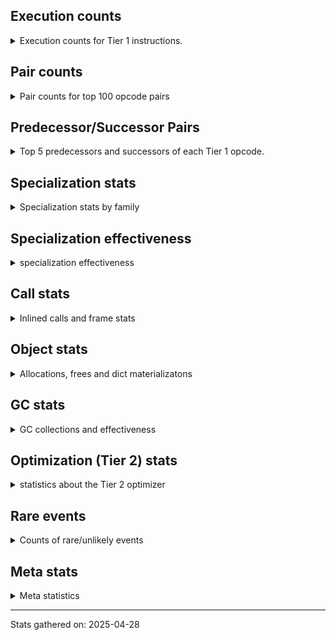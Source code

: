 ## Execution counts

<details>
<summary> Execution counts for Tier 1 instructions. </summary>


The "miss ratio" column shows the percentage of times the instruction
executed that it deoptimized. When this happens, the base unspecialized
instruction is not counted.

<table>
<thead>
<tr>
<th align="left">Name</th>
<th align="right">Base Count</th>
<th align="right">Head Count</th>
<th align="right">Change</th>
</tr>
</thead>
<tbody>
<tr>
<td align="left">JUMP_BACKWARD_NO_JIT</td>
<td align="right">9,440,940</td>
<td align="right">120</td>
<td align="right">-100.0%</td>
</tr>
<tr>
<td align="left">FOR_ITER</td>
<td align="right">1,748,160</td>
<td align="right">791,760</td>
<td align="right">-54.7%</td>
</tr>
<tr>
<td align="left">COMPARE_OP</td>
<td align="right">2,277,540</td>
<td align="right">1,526,880</td>
<td align="right">-33.0%</td>
</tr>
<tr>
<td align="left">TO_BOOL_BOOL</td>
<td align="right">13,075,380</td>
<td align="right">10,835,080</td>
<td align="right">-17.1%</td>
</tr>
<tr>
<td align="left">POP_JUMP_IF_TRUE</td>
<td align="right">15,785,460</td>
<td align="right">13,260,900</td>
<td align="right">-16.0%</td>
</tr>
<tr>
<td align="left">TO_BOOL</td>
<td align="right">7,134,100</td>
<td align="right">6,096,340</td>
<td align="right">-14.5%</td>
</tr>
<tr>
<td align="left">CONTAINS_OP_SET</td>
<td align="right">5,709,960</td>
<td align="right">4,973,400</td>
<td align="right">-12.9%</td>
</tr>
<tr>
<td align="left">BINARY_OP</td>
<td align="right">5,872,680</td>
<td align="right">5,135,940</td>
<td align="right">-12.5%</td>
</tr>
<tr>
<td align="left">FOR_ITER_LIST</td>
<td align="right">1,100,880</td>
<td align="right">1,013,820</td>
<td align="right">-7.9%</td>
</tr>
<tr>
<td align="left">LOAD_FAST_BORROW_LOAD_FAST_BORROW</td>
<td align="right">10,862,280</td>
<td align="right">10,122,940</td>
<td align="right">-6.8%</td>
</tr>
<tr>
<td align="left">POP_JUMP_IF_FALSE</td>
<td align="right">48,978,960</td>
<td align="right">47,475,220</td>
<td align="right">-3.1%</td>
</tr>
<tr>
<td align="left">LOAD_ATTR_INSTANCE_VALUE</td>
<td align="right">82,923,600</td>
<td align="right">80,399,040</td>
<td align="right">-3.0%</td>
</tr>
<tr>
<td align="left">LOAD_FAST_BORROW</td>
<td align="right">159,580,140</td>
<td align="right">154,798,580</td>
<td align="right">-3.0%</td>
</tr>
<tr>
<td align="left">STORE_FAST</td>
<td align="right">41,596,920</td>
<td align="right">40,843,660</td>
<td align="right">-1.8%</td>
</tr>
<tr>
<td align="left">UNPACK_SEQUENCE_TWO_TUPLE</td>
<td align="right">699,780</td>
<td align="right">697,000</td>
<td align="right">-0.4%</td>
</tr>
<tr>
<td align="left">STORE_FAST_STORE_FAST</td>
<td align="right">701,940</td>
<td align="right">699,160</td>
<td align="right">-0.4%</td>
</tr>
<tr>
<td align="left">CALL_ISINSTANCE</td>
<td align="right">1,488,960</td>
<td align="right">1,486,180</td>
<td align="right">-0.2%</td>
</tr>
<tr>
<td align="left">STORE_SUBSCR_DICT</td>
<td align="right">2,151,600</td>
<td align="right">2,148,820</td>
<td align="right">-0.1%</td>
</tr>
<tr>
<td align="left">LOAD_GLOBAL_BUILTIN</td>
<td align="right">6,337,980</td>
<td align="right">6,332,420</td>
<td align="right">-0.1%</td>
</tr>
<tr>
<td align="left">LOAD_FAST</td>
<td align="right">11,292,240</td>
<td align="right">11,289,460</td>
<td align="right">-0.0%</td>
</tr>
<tr>
<td align="left">LOAD_CONST_IMMORTAL</td>
<td align="right">51,710,880</td>
<td align="right">51,710,880</td>
<td align="right">0.0%</td>
</tr>
<tr>
<td align="left">RESUME_CHECK</td>
<td align="right">22,552,440</td>
<td align="right">22,552,440</td>
<td align="right">0.0%</td>
</tr>
<tr>
<td align="left">RETURN_VALUE</td>
<td align="right">21,850,720</td>
<td align="right">21,850,720</td>
<td align="right">0.0%</td>
</tr>
<tr>
<td align="left">BINARY_OP_SUBSCR_DICT</td>
<td align="right">15,022,440</td>
<td align="right">15,022,440</td>
<td align="right">0.0%</td>
</tr>
<tr>
<td align="left">COMPARE_OP_INT</td>
<td align="right">13,993,980</td>
<td align="right">13,993,980</td>
<td align="right">0.0%</td>
</tr>
<tr>
<td align="left">LOAD_GLOBAL_MODULE</td>
<td align="right">13,425,840</td>
<td align="right">13,425,840</td>
<td align="right">0.0%</td>
</tr>
<tr>
<td align="left">STORE_ATTR_INSTANCE_VALUE</td>
<td align="right">12,820,920</td>
<td align="right">12,820,920</td>
<td align="right">0.0%</td>
</tr>
<tr>
<td align="left">CALL_PY_EXACT_ARGS</td>
<td align="right">11,583,100</td>
<td align="right">11,583,100</td>
<td align="right">0.0%</td>
</tr>
<tr>
<td align="left">COMPARE_OP_STR</td>
<td align="right">10,870,440</td>
<td align="right">10,870,440</td>
<td align="right">0.0%</td>
</tr>
<tr>
<td align="left">LOAD_ATTR_METHOD_WITH_VALUES</td>
<td align="right">9,893,400</td>
<td align="right">9,893,400</td>
<td align="right">0.0%</td>
</tr>
<tr>
<td align="left">LOAD_ATTR_METHOD_NO_DICT</td>
<td align="right">9,888,560</td>
<td align="right">9,888,560</td>
<td align="right">0.0%</td>
</tr>
<tr>
<td align="left">LOAD_SMALL_INT</td>
<td align="right">8,334,720</td>
<td align="right">8,334,720</td>
<td align="right">0.0%</td>
</tr>
<tr>
<td align="left">POP_TOP</td>
<td align="right">6,969,300</td>
<td align="right">6,969,300</td>
<td align="right">0.0%</td>
</tr>
<tr>
<td align="left">EXTENDED_ARG</td>
<td align="right">6,511,320</td>
<td align="right">6,511,320</td>
<td align="right">0.0%</td>
</tr>
<tr>
<td align="left">TO_BOOL_LIST</td>
<td align="right">6,507,720</td>
<td align="right">6,507,720</td>
<td align="right">0.0%</td>
</tr>
<tr>
<td align="left">JUMP_FORWARD</td>
<td align="right">6,263,700</td>
<td align="right">6,263,700</td>
<td align="right">0.0%</td>
</tr>
<tr>
<td align="left">LOAD_ATTR_SLOT</td>
<td align="right">5,847,040</td>
<td align="right">5,847,040</td>
<td align="right">0.0%</td>
</tr>
<tr>
<td align="left">BINARY_OP_ADD_INT</td>
<td align="right">5,305,800</td>
<td align="right">5,305,800</td>
<td align="right">0.0%</td>
</tr>
<tr>
<td align="left">BINARY_OP_SUBSCR_STR_INT</td>
<td align="right">5,166,720</td>
<td align="right">5,166,720</td>
<td align="right">0.0%</td>
</tr>
<tr>
<td align="left">LOAD_ATTR</td>
<td align="right">4,846,640</td>
<td align="right">4,846,640</td>
<td align="right">0.0%</td>
</tr>
<tr>
<td align="left">CALL_BOUND_METHOD_EXACT_ARGS</td>
<td align="right">3,717,640</td>
<td align="right">3,717,640</td>
<td align="right">0.0%</td>
</tr>
<tr>
<td align="left">LOAD_ATTR_PROPERTY</td>
<td align="right">3,683,400</td>
<td align="right">3,683,400</td>
<td align="right">0.0%</td>
</tr>
<tr>
<td align="left">SWAP</td>
<td align="right">3,316,920</td>
<td align="right">3,316,920</td>
<td align="right">0.0%</td>
</tr>
<tr>
<td align="left">COPY</td>
<td align="right">3,232,320</td>
<td align="right">3,232,320</td>
<td align="right">0.0%</td>
</tr>
<tr>
<td align="left">CALL_METHOD_DESCRIPTOR_O</td>
<td align="right">3,010,460</td>
<td align="right">3,010,460</td>
<td align="right">0.0%</td>
</tr>
<tr>
<td align="left">BUILD_LIST</td>
<td align="right">2,786,640</td>
<td align="right">2,786,640</td>
<td align="right">0.0%</td>
</tr>
<tr>
<td align="left">CALL_LEN</td>
<td align="right">2,780,880</td>
<td align="right">2,780,880</td>
<td align="right">0.0%</td>
</tr>
<tr>
<td align="left">BINARY_OP_ADD_UNICODE</td>
<td align="right">2,611,320</td>
<td align="right">2,611,320</td>
<td align="right">0.0%</td>
</tr>
<tr>
<td align="left">POP_JUMP_IF_NOT_NONE</td>
<td align="right">2,259,180</td>
<td align="right">2,259,180</td>
<td align="right">0.0%</td>
</tr>
<tr>
<td align="left">TO_BOOL_ALWAYS_TRUE</td>
<td align="right">2,202,480</td>
<td align="right">2,202,480</td>
<td align="right">0.0%</td>
</tr>
<tr>
<td align="left">POP_JUMP_IF_NONE</td>
<td align="right">2,084,040</td>
<td align="right">2,084,040</td>
<td align="right">0.0%</td>
</tr>
<tr>
<td align="left">GET_ITER</td>
<td align="right">1,695,420</td>
<td align="right">1,695,420</td>
<td align="right">0.0%</td>
</tr>
<tr>
<td align="left">CALL_LIST_APPEND</td>
<td align="right">1,695,120</td>
<td align="right">1,695,120</td>
<td align="right">0.0%</td>
</tr>
<tr>
<td align="left">NOP</td>
<td align="right">1,664,580</td>
<td align="right">1,664,580</td>
<td align="right">0.0%</td>
</tr>
<tr>
<td align="left">BUILD_TUPLE</td>
<td align="right">1,635,480</td>
<td align="right">1,635,480</td>
<td align="right">0.0%</td>
</tr>
<tr>
<td align="left">CALL_METHOD_DESCRIPTOR_FAST</td>
<td align="right">1,623,980</td>
<td align="right">1,623,980</td>
<td align="right">0.0%</td>
</tr>
<tr>
<td align="left">IS_OP</td>
<td align="right">1,594,020</td>
<td align="right">1,594,020</td>
<td align="right">0.0%</td>
</tr>
<tr>
<td align="left">CALL_METHOD_DESCRIPTOR_NOARGS</td>
<td align="right">1,593,780</td>
<td align="right">1,593,780</td>
<td align="right">0.0%</td>
</tr>
<tr>
<td align="left">LOAD_FAST_LOAD_FAST</td>
<td align="right">1,590,060</td>
<td align="right">1,590,060</td>
<td align="right">0.0%</td>
</tr>
<tr>
<td align="left">CALL_PY_GENERAL</td>
<td align="right">1,529,580</td>
<td align="right">1,529,580</td>
<td align="right">0.0%</td>
</tr>
<tr>
<td align="left">CALL_NON_PY_GENERAL</td>
<td align="right">1,514,460</td>
<td align="right">1,514,460</td>
<td align="right">0.0%</td>
</tr>
<tr>
<td align="left">LOAD_CONST_MORTAL</td>
<td align="right">1,179,360</td>
<td align="right">1,179,360</td>
<td align="right">0.0%</td>
</tr>
<tr>
<td align="left">BINARY_SLICE</td>
<td align="right">1,155,000</td>
<td align="right">1,155,000</td>
<td align="right">0.0%</td>
</tr>
<tr>
<td align="left">BUILD_MAP</td>
<td align="right">1,141,440</td>
<td align="right">1,141,440</td>
<td align="right">0.0%</td>
</tr>
<tr>
<td align="left">CALL_BUILTIN_CLASS</td>
<td align="right">1,107,780</td>
<td align="right">1,107,780</td>
<td align="right">0.0%</td>
</tr>
<tr>
<td align="left">STORE_ATTR</td>
<td align="right">1,079,440</td>
<td align="right">1,079,440</td>
<td align="right">0.0%</td>
</tr>
<tr>
<td align="left">LOAD_FAST_CHECK</td>
<td align="right">1,040,640</td>
<td align="right">1,040,640</td>
<td align="right">0.0%</td>
</tr>
<tr>
<td align="left">FOR_ITER_GEN</td>
<td align="right">1,037,640</td>
<td align="right">1,037,640</td>
<td align="right">0.0%</td>
</tr>
<tr>
<td align="left">YIELD_VALUE</td>
<td align="right">1,037,520</td>
<td align="right">1,037,520</td>
<td align="right">0.0%</td>
</tr>
<tr>
<td align="left">POP_ITER</td>
<td align="right">909,600</td>
<td align="right">909,600</td>
<td align="right">0.0%</td>
</tr>
<tr>
<td align="left">CONTAINS_OP</td>
<td align="right">859,660</td>
<td align="right">859,660</td>
<td align="right">0.0%</td>
</tr>
<tr>
<td align="left">BINARY_OP_SUBSCR_LIST_INT</td>
<td align="right">694,440</td>
<td align="right">694,440</td>
<td align="right">0.0%</td>
</tr>
<tr>
<td align="left">STORE_SUBSCR_LIST_INT</td>
<td align="right">672,240</td>
<td align="right">672,240</td>
<td align="right">0.0%</td>
</tr>
<tr>
<td align="left">CONTAINS_OP_DICT</td>
<td align="right">671,280</td>
<td align="right">671,280</td>
<td align="right">0.0%</td>
</tr>
<tr>
<td align="left">FORMAT_SIMPLE</td>
<td align="right">668,640</td>
<td align="right">668,640</td>
<td align="right">0.0%</td>
</tr>
<tr>
<td align="left">CONVERT_VALUE</td>
<td align="right">668,640</td>
<td align="right">668,640</td>
<td align="right">0.0%</td>
</tr>
<tr>
<td align="left">PUSH_NULL</td>
<td align="right">659,460</td>
<td align="right">659,460</td>
<td align="right">0.0%</td>
</tr>
<tr>
<td align="left">BUILD_SLICE</td>
<td align="right">570,840</td>
<td align="right">570,840</td>
<td align="right">0.0%</td>
</tr>
<tr>
<td align="left">CALL_BUILTIN_FAST</td>
<td align="right">476,280</td>
<td align="right">476,280</td>
<td align="right">0.0%</td>
</tr>
<tr>
<td align="left">BINARY_OP_SUBTRACT_INT</td>
<td align="right">395,040</td>
<td align="right">395,040</td>
<td align="right">0.0%</td>
</tr>
<tr>
<td align="left">TO_BOOL_INT</td>
<td align="right">383,280</td>
<td align="right">383,280</td>
<td align="right">0.0%</td>
</tr>
<tr>
<td align="left">INTERPRETER_EXIT</td>
<td align="right">377,120</td>
<td align="right">377,120</td>
<td align="right">0.0%</td>
</tr>
<tr>
<td align="left">CALL_KW_PY</td>
<td align="right">374,520</td>
<td align="right">374,520</td>
<td align="right">0.0%</td>
</tr>
<tr>
<td align="left">TO_BOOL_NONE</td>
<td align="right">358,580</td>
<td align="right">358,580</td>
<td align="right">0.0%</td>
</tr>
<tr>
<td align="left">CALL_ALLOC_AND_ENTER_INIT</td>
<td align="right">338,460</td>
<td align="right">338,460</td>
<td align="right">0.0%</td>
</tr>
<tr>
<td align="left">LOAD_ATTR_MODULE</td>
<td align="right">337,380</td>
<td align="right">337,380</td>
<td align="right">0.0%</td>
</tr>
<tr>
<td align="left">COPY_FREE_VARS</td>
<td align="right">336,300</td>
<td align="right">336,300</td>
<td align="right">0.0%</td>
</tr>
<tr>
<td align="left">LOAD_DEREF</td>
<td align="right">336,300</td>
<td align="right">336,300</td>
<td align="right">0.0%</td>
</tr>
<tr>
<td align="left">EXIT_INIT_CHECK</td>
<td align="right">335,800</td>
<td align="right">335,800</td>
<td align="right">0.0%</td>
</tr>
<tr>
<td align="left">BUILD_STRING</td>
<td align="right">334,320</td>
<td align="right">334,320</td>
<td align="right">0.0%</td>
</tr>
<tr>
<td align="left">LOAD_ATTR_CLASS</td>
<td align="right">133,320</td>
<td align="right">133,320</td>
<td align="right">0.0%</td>
</tr>
<tr>
<td align="left">TO_BOOL_STR</td>
<td align="right">31,860</td>
<td align="right">31,860</td>
<td align="right">0.0%</td>
</tr>
<tr>
<td align="left">STORE_ATTR_SLOT</td>
<td align="right">11,640</td>
<td align="right">11,640</td>
<td align="right">0.0%</td>
</tr>
<tr>
<td align="left">BINARY_OP_SUBSCR_GETITEM</td>
<td align="right">11,520</td>
<td align="right">11,520</td>
<td align="right">0.0%</td>
</tr>
<tr>
<td align="left">STORE_FAST_LOAD_FAST</td>
<td align="right">10,320</td>
<td align="right">10,320</td>
<td align="right">0.0%</td>
</tr>
<tr>
<td align="left">LOAD_ATTR_METHOD_LAZY_DICT</td>
<td align="right">8,880</td>
<td align="right">8,880</td>
<td align="right">0.0%</td>
</tr>
<tr>
<td align="left">CALL_BUILTIN_FAST_WITH_KEYWORDS</td>
<td align="right">7,440</td>
<td align="right">7,440</td>
<td align="right">0.0%</td>
</tr>
<tr>
<td align="left">BINARY_OP_EXTEND</td>
<td align="right">6,120</td>
<td align="right">6,120</td>
<td align="right">0.0%</td>
</tr>
<tr>
<td align="left">CALL_METHOD_DESCRIPTOR_FAST_WITH_KEYWORDS</td>
<td align="right">5,880</td>
<td align="right">5,880</td>
<td align="right">0.0%</td>
</tr>
<tr>
<td align="left">FOR_ITER_TUPLE</td>
<td align="right">4,680</td>
<td align="right">4,680</td>
<td align="right">0.0%</td>
</tr>
<tr>
<td align="left">UNPACK_SEQUENCE_LIST</td>
<td align="right">3,960</td>
<td align="right">3,960</td>
<td align="right">0.0%</td>
</tr>
<tr>
<td align="left">BINARY_OP_INPLACE_ADD_UNICODE</td>
<td align="right">3,120</td>
<td align="right">3,120</td>
<td align="right">0.0%</td>
</tr>
<tr>
<td align="left">MAP_ADD</td>
<td align="right">2,760</td>
<td align="right">2,760</td>
<td align="right">0.0%</td>
</tr>
<tr>
<td align="left">FOR_ITER_RANGE</td>
<td align="right">1,860</td>
<td align="right">1,860</td>
<td align="right">0.0%</td>
</tr>
<tr>
<td align="left">LOAD_ATTR_NONDESCRIPTOR_WITH_VALUES</td>
<td align="right">1,800</td>
<td align="right">1,800</td>
<td align="right">0.0%</td>
</tr>
<tr>
<td align="left">BINARY_OP_SUBSCR_TUPLE_INT</td>
<td align="right">1,740</td>
<td align="right">1,740</td>
<td align="right">0.0%</td>
</tr>
<tr>
<td align="left">CALL_BUILTIN_O</td>
<td align="right">1,680</td>
<td align="right">1,680</td>
<td align="right">0.0%</td>
</tr>
<tr>
<td align="left">CALL_FUNCTION_EX</td>
<td align="right">1,020</td>
<td align="right">1,020</td>
<td align="right">0.0%</td>
</tr>
<tr>
<td align="left">DICT_MERGE</td>
<td align="right">960</td>
<td align="right">960</td>
<td align="right">0.0%</td>
</tr>
<tr>
<td align="left">CALL_TUPLE_1</td>
<td align="right">360</td>
<td align="right">360</td>
<td align="right">0.0%</td>
</tr>
<tr>
<td align="left">CALL</td>
<td align="right">260</td>
<td align="right">260</td>
<td align="right">0.0%</td>
</tr>
<tr>
<td align="left">LOAD_FAST_AND_CLEAR</td>
<td align="right">240</td>
<td align="right">240</td>
<td align="right">0.0%</td>
</tr>
<tr>
<td align="left">LOAD_SUPER_ATTR_ATTR</td>
<td align="right">240</td>
<td align="right">240</td>
<td align="right">0.0%</td>
</tr>
<tr>
<td align="left">END_FOR</td>
<td align="right">120</td>
<td align="right">120</td>
<td align="right">0.0%</td>
</tr>
<tr>
<td align="left">RETURN_GENERATOR</td>
<td align="right">120</td>
<td align="right">120</td>
<td align="right">0.0%</td>
</tr>
<tr>
<td align="left">CALL_INTRINSIC_1</td>
<td align="right">120</td>
<td align="right">120</td>
<td align="right">0.0%</td>
</tr>
<tr>
<td align="left">IMPORT_FROM</td>
<td align="right">120</td>
<td align="right">120</td>
<td align="right">0.0%</td>
</tr>
<tr>
<td align="left">IMPORT_NAME</td>
<td align="right">120</td>
<td align="right">120</td>
<td align="right">0.0%</td>
</tr>
<tr>
<td align="left">LIST_EXTEND</td>
<td align="right">120</td>
<td align="right">120</td>
<td align="right">0.0%</td>
</tr>
<tr>
<td align="left">CALL_KW_NON_PY</td>
<td align="right">120</td>
<td align="right">120</td>
<td align="right">0.0%</td>
</tr>
<tr>
<td align="left">CALL_TYPE_1</td>
<td align="right">120</td>
<td align="right">120</td>
<td align="right">0.0%</td>
</tr>
<tr>
<td align="left">LOAD_SUPER_ATTR_METHOD</td>
<td align="right">120</td>
<td align="right">120</td>
<td align="right">0.0%</td>
</tr>
<tr>
<td align="left">LOAD_GLOBAL</td>
<td align="right">100</td>
<td align="right">100</td>
<td align="right">0.0%</td>
</tr>
<tr>
<td align="left">MAKE_FUNCTION</td>
<td align="right">60</td>
<td align="right">60</td>
<td align="right">0.0%</td>
</tr>
<tr>
<td align="left">MAKE_CELL</td>
<td align="right">60</td>
<td align="right">60</td>
<td align="right">0.0%</td>
</tr>
<tr>
<td align="left">SET_FUNCTION_ATTRIBUTE</td>
<td align="right">60</td>
<td align="right">60</td>
<td align="right">0.0%</td>
</tr>
<tr>
<td align="left">STORE_DEREF</td>
<td align="right">60</td>
<td align="right">60</td>
<td align="right">0.0%</td>
</tr>
<tr>
<td align="left">BINARY_OP_SUBTRACT_FLOAT</td>
<td align="right">60</td>
<td align="right">60</td>
<td align="right">0.0%</td>
</tr>
<tr>
<td align="left">UNPACK_SEQUENCE</td>
<td align="right">20</td>
<td align="right">20</td>
<td align="right">0.0%</td>
</tr>
<tr>
<td align="left">JUMP_BACKWARD_JIT</td>
<td align="right"></td>
<td align="right">7,360,100</td>
<td align="right"></td>
</tr>
<tr>
<td align="left">ENTER_EXECUTOR</td>
<td align="right"></td>
<td align="right">1,456,300</td>
<td align="right"></td>
</tr>
<tr>
<td align="left">NOT_TAKEN</td>
<td align="right"></td>
<td align="right">13,920</td>
<td align="right"></td>
</tr>
</tbody>
</table>


</details>

## Pair counts

<details>
<summary> Pair counts for top 100 opcode pairs </summary>


Pairs of specialized operations that deoptimize and are then followed by
the corresponding unspecialized instruction are not counted as pairs.

Not included in comparative output.


</details>

## Predecessor/Successor Pairs

<details>
<summary> Top 5 predecessors and successors of each Tier 1 opcode. </summary>


This does not include the unspecialized instructions that occur after a
specialized instruction deoptimizes.

Not included in comparative output.


</details>

## Specialization stats

<details>
<summary> Specialization stats by family </summary>

### BINARY_OP

<details>
<summary> specialization stats for BINARY_OP family </summary>

<table>
<thead>
<tr>
<th align="left">Kind</th>
<th align="right">Base Count</th>
<th align="right">Base Ratio</th>
<th align="right">Head Count</th>
<th align="right">Head Ratio</th>
<th align="right">Change</th>
</tr>
</thead>
<tbody>
<tr>
<td align="left">
deferred
<details>
<summary>ⓘ</summary>

Lists the number of "deferred" (i.e. not specialized) instructions executed.
</details>
</td>
<td align="right">5,870,280</td>
<td align="right">16.4%</td>
<td align="right">5,133,720</td>
<td align="right">14.6%</td>
<td align="right">-12.5%</td>
</tr>
<tr>
<td align="left">
hit
<details>
<summary>ⓘ</summary>

Specialized instructions that complete.
</details>
</td>
<td align="right">29,912,520</td>
<td align="right">83.6%</td>
<td align="right">29,912,520</td>
<td align="right">85.3%</td>
<td align="right">0.0%</td>
</tr>
<tr>
<td align="left">
miss
<details>
<summary>ⓘ</summary>

Specialized instructions that deopt.
</details>
</td>
<td align="right">240</td>
<td align="right">0.0%</td>
<td align="right">240</td>
<td align="right">0.0%</td>
<td align="right">0.0%</td>
</tr>
</tbody>
</table>

<table>
<thead>
<tr>
<th align="left">Success</th>
<th align="right">Base Count</th>
<th align="right">Base Ratio</th>
<th align="right">Head Count</th>
<th align="right">Head Ratio</th>
<th align="right">Change</th>
</tr>
</thead>
<tbody>
<tr>
<td align="left">Failure</td>
<td align="right">2,320</td>
<td align="right">96.7%</td>
<td align="right">2,140</td>
<td align="right">96.4%</td>
<td align="right">-7.8%</td>
</tr>
<tr>
<td align="left">Success</td>
<td align="right">80</td>
<td align="right">3.3%</td>
<td align="right">80</td>
<td align="right">3.6%</td>
<td align="right">0.0%</td>
</tr>
</tbody>
</table>

<table>
<thead>
<tr>
<th align="left">Failure kind</th>
<th align="right">Base Count</th>
<th align="right">Base Ratio</th>
<th align="right">Head Count</th>
<th align="right">Head Ratio</th>
<th align="right">Change</th>
</tr>
</thead>
<tbody>
<tr>
<td align="left">xor</td>
<td align="right">220</td>
<td align="right">9.5%</td>
<td align="right">40</td>
<td align="right">1.9%</td>
<td align="right">-81.8%</td>
</tr>
<tr>
<td align="left">out of range</td>
<td align="right">1,480</td>
<td align="right">63.8%</td>
<td align="right">1,480</td>
<td align="right">69.2%</td>
<td align="right">0.0%</td>
</tr>
<tr>
<td align="left">subscr</td>
<td align="right">280</td>
<td align="right">12.1%</td>
<td align="right">280</td>
<td align="right">13.1%</td>
<td align="right">0.0%</td>
</tr>
<tr>
<td align="left">subscr other slice</td>
<td align="right">140</td>
<td align="right">6.0%</td>
<td align="right">140</td>
<td align="right">6.5%</td>
<td align="right">0.0%</td>
</tr>
<tr>
<td align="left">subscr list slice</td>
<td align="right">60</td>
<td align="right">2.6%</td>
<td align="right">60</td>
<td align="right">2.8%</td>
<td align="right">0.0%</td>
</tr>
<tr>
<td align="left">add other</td>
<td align="right">40</td>
<td align="right">1.7%</td>
<td align="right">40</td>
<td align="right">1.9%</td>
<td align="right">0.0%</td>
</tr>
<tr>
<td align="left">remainder</td>
<td align="right">40</td>
<td align="right">1.7%</td>
<td align="right">40</td>
<td align="right">1.9%</td>
<td align="right">0.0%</td>
</tr>
<tr>
<td align="left">subscr bytes</td>
<td align="right">40</td>
<td align="right">1.7%</td>
<td align="right">40</td>
<td align="right">1.9%</td>
<td align="right">0.0%</td>
</tr>
<tr>
<td align="left">or</td>
<td align="right">20</td>
<td align="right">0.9%</td>
<td align="right">20</td>
<td align="right">0.9%</td>
<td align="right">0.0%</td>
</tr>
</tbody>
</table>


</details>

### BINARY_SLICE

<details>
<summary> specialization stats for BINARY_SLICE family </summary>

<table>
<thead>
<tr>
<th align="left">Kind</th>
<th align="right">Base Count</th>
<th align="right">Base Ratio</th>
<th align="right">Head Count</th>
<th align="right">Head Ratio</th>
<th align="right">Change</th>
</tr>
</thead>
<tbody>
<tr>
<td align="left">
deferred
<details>
<summary>ⓘ</summary>

Lists the number of "deferred" (i.e. not specialized) instructions executed.
</details>
</td>
<td align="right">1,155,000</td>
<td align="right">100.0%</td>
<td align="right">1,155,000</td>
<td align="right">100.0%</td>
<td align="right">0.0%</td>
</tr>
</tbody>
</table>


</details>

### CALL

<details>
<summary> specialization stats for CALL family </summary>

<table>
<thead>
<tr>
<th align="left">Kind</th>
<th align="right">Base Count</th>
<th align="right">Base Ratio</th>
<th align="right">Head Count</th>
<th align="right">Head Ratio</th>
<th align="right">Change</th>
</tr>
</thead>
<tbody>
<tr>
<td align="left">
hit
<details>
<summary>ⓘ</summary>

Specialized instructions that complete.
</details>
</td>
<td align="right">27,683,140</td>
<td align="right">83.5%</td>
<td align="right">27,680,360</td>
<td align="right">83.5%</td>
<td align="right">-0.0%</td>
</tr>
<tr>
<td align="left">
deferred
<details>
<summary>ⓘ</summary>

Lists the number of "deferred" (i.e. not specialized) instructions executed.
</details>
</td>
<td align="right">5,363,280</td>
<td align="right">16.2%</td>
<td align="right">5,363,280</td>
<td align="right">16.2%</td>
<td align="right">0.0%</td>
</tr>
<tr>
<td align="left">
miss
<details>
<summary>ⓘ</summary>

Specialized instructions that deopt.
</details>
</td>
<td align="right">5,466,420</td>
<td align="right">16.5%</td>
<td align="right">5,466,420</td>
<td align="right">16.5%</td>
<td align="right">0.0%</td>
</tr>
</tbody>
</table>

<table>
<thead>
<tr>
<th align="left">Success</th>
<th align="right">Base Count</th>
<th align="right">Base Ratio</th>
<th align="right">Head Count</th>
<th align="right">Head Ratio</th>
<th align="right">Change</th>
</tr>
</thead>
<tbody>
<tr>
<td align="left">Success</td>
<td align="right">103,400</td>
<td align="right">100.0%</td>
<td align="right">103,400</td>
<td align="right">100.0%</td>
<td align="right">0.0%</td>
</tr>
<tr>
<td align="left">Failure</td>
<td align="right">0</td>
<td align="right">0.0%</td>
<td align="right">0</td>
<td align="right">0.0%</td>
<td align="right"></td>
</tr>
</tbody>
</table>


</details>

### COMPARE_OP

<details>
<summary> specialization stats for COMPARE_OP family </summary>

<table>
<thead>
<tr>
<th align="left">Kind</th>
<th align="right">Base Count</th>
<th align="right">Base Ratio</th>
<th align="right">Head Count</th>
<th align="right">Head Ratio</th>
<th align="right">Change</th>
</tr>
</thead>
<tbody>
<tr>
<td align="left">
deferred
<details>
<summary>ⓘ</summary>

Lists the number of "deferred" (i.e. not specialized) instructions executed.
</details>
</td>
<td align="right">2,276,180</td>
<td align="right">8.4%</td>
<td align="right">1,525,700</td>
<td align="right">5.8%</td>
<td align="right">-33.0%</td>
</tr>
<tr>
<td align="left">
hit
<details>
<summary>ⓘ</summary>

Specialized instructions that complete.
</details>
</td>
<td align="right">24,850,180</td>
<td align="right">91.6%</td>
<td align="right">24,850,180</td>
<td align="right">94.2%</td>
<td align="right">0.0%</td>
</tr>
<tr>
<td align="left">
miss
<details>
<summary>ⓘ</summary>

Specialized instructions that deopt.
</details>
</td>
<td align="right">14,240</td>
<td align="right">0.1%</td>
<td align="right">14,240</td>
<td align="right">0.1%</td>
<td align="right">0.0%</td>
</tr>
</tbody>
</table>

<table>
<thead>
<tr>
<th align="left">Success</th>
<th align="right">Base Count</th>
<th align="right">Base Ratio</th>
<th align="right">Head Count</th>
<th align="right">Head Ratio</th>
<th align="right">Change</th>
</tr>
</thead>
<tbody>
<tr>
<td align="left">Failure</td>
<td align="right">1,340</td>
<td align="right">82.7%</td>
<td align="right">1,160</td>
<td align="right">80.6%</td>
<td align="right">-13.4%</td>
</tr>
<tr>
<td align="left">Success</td>
<td align="right">280</td>
<td align="right">17.3%</td>
<td align="right">280</td>
<td align="right">19.4%</td>
<td align="right">0.0%</td>
</tr>
</tbody>
</table>

<table>
<thead>
<tr>
<th align="left">Failure kind</th>
<th align="right">Base Count</th>
<th align="right">Base Ratio</th>
<th align="right">Head Count</th>
<th align="right">Head Ratio</th>
<th align="right">Change</th>
</tr>
</thead>
<tbody>
<tr>
<td align="left">tuple</td>
<td align="right">340</td>
<td align="right">25.4%</td>
<td align="right">160</td>
<td align="right">13.8%</td>
<td align="right">-52.9%</td>
</tr>
<tr>
<td align="left">different types</td>
<td align="right">600</td>
<td align="right">44.8%</td>
<td align="right">600</td>
<td align="right">51.7%</td>
<td align="right">0.0%</td>
</tr>
<tr>
<td align="left">bytes</td>
<td align="right">180</td>
<td align="right">13.4%</td>
<td align="right">180</td>
<td align="right">15.5%</td>
<td align="right">0.0%</td>
</tr>
<tr>
<td align="left">baseobject</td>
<td align="right">140</td>
<td align="right">10.4%</td>
<td align="right">140</td>
<td align="right">12.1%</td>
<td align="right">0.0%</td>
</tr>
<tr>
<td align="left">long float</td>
<td align="right">80</td>
<td align="right">6.0%</td>
<td align="right">80</td>
<td align="right">6.9%</td>
<td align="right">0.0%</td>
</tr>
</tbody>
</table>


</details>

### CONTAINS_OP

<details>
<summary> specialization stats for CONTAINS_OP family </summary>

<table>
<thead>
<tr>
<th align="left">Kind</th>
<th align="right">Base Count</th>
<th align="right">Base Ratio</th>
<th align="right">Head Count</th>
<th align="right">Head Ratio</th>
<th align="right">Change</th>
</tr>
</thead>
<tbody>
<tr>
<td align="left">
hit
<details>
<summary>ⓘ</summary>

Specialized instructions that complete.
</details>
</td>
<td align="right">6,381,240</td>
<td align="right">88.1%</td>
<td align="right">5,644,680</td>
<td align="right">86.8%</td>
<td align="right">-11.5%</td>
</tr>
<tr>
<td align="left">
deferred
<details>
<summary>ⓘ</summary>

Lists the number of "deferred" (i.e. not specialized) instructions executed.
</details>
</td>
<td align="right">858,960</td>
<td align="right">11.9%</td>
<td align="right">858,960</td>
<td align="right">13.2%</td>
<td align="right">0.0%</td>
</tr>
</tbody>
</table>

<table>
<thead>
<tr>
<th align="left">Success</th>
<th align="right">Base Count</th>
<th align="right">Base Ratio</th>
<th align="right">Head Count</th>
<th align="right">Head Ratio</th>
<th align="right">Change</th>
</tr>
</thead>
<tbody>
<tr>
<td align="left">Success</td>
<td align="right">0</td>
<td align="right">0.0%</td>
<td align="right">0</td>
<td align="right">0.0%</td>
<td align="right"></td>
</tr>
<tr>
<td align="left">Failure</td>
<td align="right">700</td>
<td align="right">100.0%</td>
<td align="right">700</td>
<td align="right">100.0%</td>
<td align="right">0.0%</td>
</tr>
</tbody>
</table>

<table>
<thead>
<tr>
<th align="left">Failure kind</th>
<th align="right">Base Count</th>
<th align="right">Base Ratio</th>
<th align="right">Head Count</th>
<th align="right">Head Ratio</th>
<th align="right">Change</th>
</tr>
</thead>
<tbody>
<tr>
<td align="left">tuple</td>
<td align="right">420</td>
<td align="right">60.0%</td>
<td align="right">420</td>
<td align="right">60.0%</td>
<td align="right">0.0%</td>
</tr>
<tr>
<td align="left">list</td>
<td align="right">220</td>
<td align="right">31.4%</td>
<td align="right">220</td>
<td align="right">31.4%</td>
<td align="right">0.0%</td>
</tr>
<tr>
<td align="left">other</td>
<td align="right">60</td>
<td align="right">8.6%</td>
<td align="right">60</td>
<td align="right">8.6%</td>
<td align="right">0.0%</td>
</tr>
</tbody>
</table>


</details>

### FOR_ITER

<details>
<summary> specialization stats for FOR_ITER family </summary>

<table>
<thead>
<tr>
<th align="left">Kind</th>
<th align="right">Base Count</th>
<th align="right">Base Ratio</th>
<th align="right">Head Count</th>
<th align="right">Head Ratio</th>
<th align="right">Change</th>
</tr>
</thead>
<tbody>
<tr>
<td align="left">
deferred
<details>
<summary>ⓘ</summary>

Lists the number of "deferred" (i.e. not specialized) instructions executed.
</details>
</td>
<td align="right">1,747,620</td>
<td align="right">44.9%</td>
<td align="right">791,440</td>
<td align="right">27.8%</td>
<td align="right">-54.7%</td>
</tr>
<tr>
<td align="left">
hit
<details>
<summary>ⓘ</summary>

Specialized instructions that complete.
</details>
</td>
<td align="right">2,145,060</td>
<td align="right">55.1%</td>
<td align="right">2,058,000</td>
<td align="right">72.2%</td>
<td align="right">-4.1%</td>
</tr>
</tbody>
</table>

<table>
<thead>
<tr>
<th align="left">Success</th>
<th align="right">Base Count</th>
<th align="right">Base Ratio</th>
<th align="right">Head Count</th>
<th align="right">Head Ratio</th>
<th align="right">Change</th>
</tr>
</thead>
<tbody>
<tr>
<td align="left">Failure</td>
<td align="right">540</td>
<td align="right">100.0%</td>
<td align="right">320</td>
<td align="right">100.0%</td>
<td align="right">-40.7%</td>
</tr>
<tr>
<td align="left">Success</td>
<td align="right">0</td>
<td align="right">0.0%</td>
<td align="right">0</td>
<td align="right">0.0%</td>
<td align="right"></td>
</tr>
</tbody>
</table>

<table>
<thead>
<tr>
<th align="left">Failure kind</th>
<th align="right">Base Count</th>
<th align="right">Base Ratio</th>
<th align="right">Head Count</th>
<th align="right">Head Ratio</th>
<th align="right">Change</th>
</tr>
</thead>
<tbody>
<tr>
<td align="left">reversed list</td>
<td align="right">340</td>
<td align="right">63.0%</td>
<td align="right">160</td>
<td align="right">50.0%</td>
<td align="right">-52.9%</td>
</tr>
<tr>
<td align="left">dict items</td>
<td align="right">180</td>
<td align="right">33.3%</td>
<td align="right">140</td>
<td align="right">43.8%</td>
<td align="right">-22.2%</td>
</tr>
<tr>
<td align="left">other</td>
<td align="right">20</td>
<td align="right">3.7%</td>
<td align="right">20</td>
<td align="right">6.2%</td>
<td align="right">0.0%</td>
</tr>
</tbody>
</table>


</details>

### LOAD_ATTR

<details>
<summary> specialization stats for LOAD_ATTR family </summary>

<table>
<thead>
<tr>
<th align="left">Kind</th>
<th align="right">Base Count</th>
<th align="right">Base Ratio</th>
<th align="right">Head Count</th>
<th align="right">Head Ratio</th>
<th align="right">Change</th>
</tr>
</thead>
<tbody>
<tr>
<td align="left">
hit
<details>
<summary>ⓘ</summary>

Specialized instructions that complete.
</details>
</td>
<td align="right">112,699,820</td>
<td align="right">95.9%</td>
<td align="right">110,175,260</td>
<td align="right">95.8%</td>
<td align="right">-2.2%</td>
</tr>
<tr>
<td align="left">
deferred
<details>
<summary>ⓘ</summary>

Lists the number of "deferred" (i.e. not specialized) instructions executed.
</details>
</td>
<td align="right">4,843,020</td>
<td align="right">4.1%</td>
<td align="right">4,843,020</td>
<td align="right">4.2%</td>
<td align="right">0.0%</td>
</tr>
<tr>
<td align="left">
miss
<details>
<summary>ⓘ</summary>

Specialized instructions that deopt.
</details>
</td>
<td align="right">17,560</td>
<td align="right">0.0%</td>
<td align="right">17,560</td>
<td align="right">0.0%</td>
<td align="right">0.0%</td>
</tr>
</tbody>
</table>

<table>
<thead>
<tr>
<th align="left">Success</th>
<th align="right">Base Count</th>
<th align="right">Base Ratio</th>
<th align="right">Head Count</th>
<th align="right">Head Ratio</th>
<th align="right">Change</th>
</tr>
</thead>
<tbody>
<tr>
<td align="left">Success</td>
<td align="right">440</td>
<td align="right">12.2%</td>
<td align="right">440</td>
<td align="right">12.2%</td>
<td align="right">0.0%</td>
</tr>
<tr>
<td align="left">Failure</td>
<td align="right">3,160</td>
<td align="right">87.8%</td>
<td align="right">3,160</td>
<td align="right">87.8%</td>
<td align="right">0.0%</td>
</tr>
</tbody>
</table>

<table>
<thead>
<tr>
<th align="left">Failure kind</th>
<th align="right">Base Count</th>
<th align="right">Base Ratio</th>
<th align="right">Head Count</th>
<th align="right">Head Ratio</th>
<th align="right">Change</th>
</tr>
</thead>
<tbody>
<tr>
<td align="left">method</td>
<td align="right">2,120</td>
<td align="right">67.1%</td>
<td align="right">2,120</td>
<td align="right">67.1%</td>
<td align="right">0.0%</td>
</tr>
<tr>
<td align="left">overriding descriptor</td>
<td align="right">320</td>
<td align="right">10.1%</td>
<td align="right">320</td>
<td align="right">10.1%</td>
<td align="right">0.0%</td>
</tr>
<tr>
<td align="left">not managed dict</td>
<td align="right">240</td>
<td align="right">7.6%</td>
<td align="right">240</td>
<td align="right">7.6%</td>
<td align="right">0.0%</td>
</tr>
<tr>
<td align="left">mutable class</td>
<td align="right">160</td>
<td align="right">5.1%</td>
<td align="right">160</td>
<td align="right">5.1%</td>
<td align="right">0.0%</td>
</tr>
<tr>
<td align="left">module attr not found</td>
<td align="right">20</td>
<td align="right">0.6%</td>
<td align="right">20</td>
<td align="right">0.6%</td>
<td align="right">0.0%</td>
</tr>
<tr>
<td align="left">metaclass attribute</td>
<td align="right">20</td>
<td align="right">0.6%</td>
<td align="right">20</td>
<td align="right">0.6%</td>
<td align="right">0.0%</td>
</tr>
</tbody>
</table>


</details>

### LOAD_GLOBAL

<details>
<summary> specialization stats for LOAD_GLOBAL family </summary>

<table>
<thead>
<tr>
<th align="left">Kind</th>
<th align="right">Base Count</th>
<th align="right">Base Ratio</th>
<th align="right">Head Count</th>
<th align="right">Head Ratio</th>
<th align="right">Change</th>
</tr>
</thead>
<tbody>
<tr>
<td align="left">
hit
<details>
<summary>ⓘ</summary>

Specialized instructions that complete.
</details>
</td>
<td align="right">19,762,740</td>
<td align="right">100.0%</td>
<td align="right">19,757,180</td>
<td align="right">100.0%</td>
<td align="right">-0.0%</td>
</tr>
<tr>
<td align="left">
miss
<details>
<summary>ⓘ</summary>

Specialized instructions that deopt.
</details>
</td>
<td align="right">1,080</td>
<td align="right">0.0%</td>
<td align="right">1,080</td>
<td align="right">0.0%</td>
<td align="right">0.0%</td>
</tr>
</tbody>
</table>

<table>
<thead>
<tr>
<th align="left">Success</th>
<th align="right">Base Count</th>
<th align="right">Base Ratio</th>
<th align="right">Head Count</th>
<th align="right">Head Ratio</th>
<th align="right">Change</th>
</tr>
</thead>
<tbody>
<tr>
<td align="left">Success</td>
<td align="right">100</td>
<td align="right">100.0%</td>
<td align="right">100</td>
<td align="right">100.0%</td>
<td align="right">0.0%</td>
</tr>
<tr>
<td align="left">Failure</td>
<td align="right">0</td>
<td align="right">0.0%</td>
<td align="right">0</td>
<td align="right">0.0%</td>
<td align="right"></td>
</tr>
</tbody>
</table>


</details>

### LOAD_SUPER_ATTR

<details>
<summary> specialization stats for LOAD_SUPER_ATTR family </summary>

<table>
<thead>
<tr>
<th align="left">Kind</th>
<th align="right">Base Count</th>
<th align="right">Base Ratio</th>
<th align="right">Head Count</th>
<th align="right">Head Ratio</th>
<th align="right">Change</th>
</tr>
</thead>
<tbody>
<tr>
<td align="left">
hit
<details>
<summary>ⓘ</summary>

Specialized instructions that complete.
</details>
</td>
<td align="right">360</td>
<td align="right">100.0%</td>
<td align="right">360</td>
<td align="right">100.0%</td>
<td align="right">0.0%</td>
</tr>
</tbody>
</table>


</details>

### STORE_ATTR

<details>
<summary> specialization stats for STORE_ATTR family </summary>

<table>
<thead>
<tr>
<th align="left">Kind</th>
<th align="right">Base Count</th>
<th align="right">Base Ratio</th>
<th align="right">Head Count</th>
<th align="right">Head Ratio</th>
<th align="right">Change</th>
</tr>
</thead>
<tbody>
<tr>
<td align="left">
deferred
<details>
<summary>ⓘ</summary>

Lists the number of "deferred" (i.e. not specialized) instructions executed.
</details>
</td>
<td align="right">1,078,800</td>
<td align="right">7.8%</td>
<td align="right">1,078,800</td>
<td align="right">7.8%</td>
<td align="right">0.0%</td>
</tr>
<tr>
<td align="left">
hit
<details>
<summary>ⓘ</summary>

Specialized instructions that complete.
</details>
</td>
<td align="right">12,819,040</td>
<td align="right">92.1%</td>
<td align="right">12,819,040</td>
<td align="right">92.1%</td>
<td align="right">0.0%</td>
</tr>
<tr>
<td align="left">
miss
<details>
<summary>ⓘ</summary>

Specialized instructions that deopt.
</details>
</td>
<td align="right">13,520</td>
<td align="right">0.1%</td>
<td align="right">13,520</td>
<td align="right">0.1%</td>
<td align="right">0.0%</td>
</tr>
</tbody>
</table>

<table>
<thead>
<tr>
<th align="left">Success</th>
<th align="right">Base Count</th>
<th align="right">Base Ratio</th>
<th align="right">Head Count</th>
<th align="right">Head Ratio</th>
<th align="right">Change</th>
</tr>
</thead>
<tbody>
<tr>
<td align="left">Success</td>
<td align="right">240</td>
<td align="right">27.3%</td>
<td align="right">240</td>
<td align="right">27.3%</td>
<td align="right">0.0%</td>
</tr>
<tr>
<td align="left">Failure</td>
<td align="right">640</td>
<td align="right">72.7%</td>
<td align="right">640</td>
<td align="right">72.7%</td>
<td align="right">0.0%</td>
</tr>
</tbody>
</table>

<table>
<thead>
<tr>
<th align="left">Failure kind</th>
<th align="right">Base Count</th>
<th align="right">Base Ratio</th>
<th align="right">Head Count</th>
<th align="right">Head Ratio</th>
<th align="right">Change</th>
</tr>
</thead>
<tbody>
<tr>
<td align="left">overriding descriptor</td>
<td align="right">260</td>
<td align="right">40.6%</td>
<td align="right">260</td>
<td align="right">40.6%</td>
<td align="right">0.0%</td>
</tr>
<tr>
<td align="left">property</td>
<td align="right">200</td>
<td align="right">31.2%</td>
<td align="right">200</td>
<td align="right">31.2%</td>
<td align="right">0.0%</td>
</tr>
<tr>
<td align="left">split dict</td>
<td align="right">160</td>
<td align="right">25.0%</td>
<td align="right">160</td>
<td align="right">25.0%</td>
<td align="right">0.0%</td>
</tr>
<tr>
<td align="left">no dict</td>
<td align="right">20</td>
<td align="right">3.1%</td>
<td align="right">20</td>
<td align="right">3.1%</td>
<td align="right">0.0%</td>
</tr>
</tbody>
</table>


</details>

### STORE_SUBSCR

<details>
<summary> specialization stats for STORE_SUBSCR family </summary>

<table>
<thead>
<tr>
<th align="left">Kind</th>
<th align="right">Base Count</th>
<th align="right">Base Ratio</th>
<th align="right">Head Count</th>
<th align="right">Head Ratio</th>
<th align="right">Change</th>
</tr>
</thead>
<tbody>
<tr>
<td align="left">
hit
<details>
<summary>ⓘ</summary>

Specialized instructions that complete.
</details>
</td>
<td align="right">2,823,840</td>
<td align="right">100.0%</td>
<td align="right">2,821,060</td>
<td align="right">100.0%</td>
<td align="right">-0.1%</td>
</tr>
</tbody>
</table>


</details>

### TO_BOOL

<details>
<summary> specialization stats for TO_BOOL family </summary>

<table>
<thead>
<tr>
<th align="left">Kind</th>
<th align="right">Base Count</th>
<th align="right">Base Ratio</th>
<th align="right">Head Count</th>
<th align="right">Head Ratio</th>
<th align="right">Change</th>
</tr>
</thead>
<tbody>
<tr>
<td align="left">
deferred
<details>
<summary>ⓘ</summary>

Lists the number of "deferred" (i.e. not specialized) instructions executed.
</details>
</td>
<td align="right">7,132,140</td>
<td align="right">25.9%</td>
<td align="right">6,094,620</td>
<td align="right">25.2%</td>
<td align="right">-14.5%</td>
</tr>
<tr>
<td align="left">
hit
<details>
<summary>ⓘ</summary>

Specialized instructions that complete.
</details>
</td>
<td align="right">20,307,780</td>
<td align="right">73.9%</td>
<td align="right">18,067,480</td>
<td align="right">74.6%</td>
<td align="right">-11.0%</td>
</tr>
<tr>
<td align="left">
miss
<details>
<summary>ⓘ</summary>

Specialized instructions that deopt.
</details>
</td>
<td align="right">49,520</td>
<td align="right">0.2%</td>
<td align="right">49,520</td>
<td align="right">0.2%</td>
<td align="right">0.0%</td>
</tr>
</tbody>
</table>

<table>
<thead>
<tr>
<th align="left">Success</th>
<th align="right">Base Count</th>
<th align="right">Base Ratio</th>
<th align="right">Head Count</th>
<th align="right">Head Ratio</th>
<th align="right">Change</th>
</tr>
</thead>
<tbody>
<tr>
<td align="left">Failure</td>
<td align="right">1,940</td>
<td align="right">67.4%</td>
<td align="right">1,700</td>
<td align="right">64.4%</td>
<td align="right">-12.4%</td>
</tr>
<tr>
<td align="left">Success</td>
<td align="right">940</td>
<td align="right">32.6%</td>
<td align="right">940</td>
<td align="right">35.6%</td>
<td align="right">0.0%</td>
</tr>
</tbody>
</table>

<table>
<thead>
<tr>
<th align="left">Failure kind</th>
<th align="right">Base Count</th>
<th align="right">Base Ratio</th>
<th align="right">Head Count</th>
<th align="right">Head Ratio</th>
<th align="right">Change</th>
</tr>
</thead>
<tbody>
<tr>
<td align="left">sequence</td>
<td align="right">1,520</td>
<td align="right">78.4%</td>
<td align="right">1,280</td>
<td align="right">75.3%</td>
<td align="right">-15.8%</td>
</tr>
<tr>
<td align="left">dict</td>
<td align="right">200</td>
<td align="right">10.3%</td>
<td align="right">200</td>
<td align="right">11.8%</td>
<td align="right">0.0%</td>
</tr>
<tr>
<td align="left">mapping</td>
<td align="right">140</td>
<td align="right">7.2%</td>
<td align="right">140</td>
<td align="right">8.2%</td>
<td align="right">0.0%</td>
</tr>
<tr>
<td align="left">bytes</td>
<td align="right">60</td>
<td align="right">3.1%</td>
<td align="right">60</td>
<td align="right">3.5%</td>
<td align="right">0.0%</td>
</tr>
<tr>
<td align="left">other</td>
<td align="right">20</td>
<td align="right">1.0%</td>
<td align="right">20</td>
<td align="right">1.2%</td>
<td align="right">0.0%</td>
</tr>
</tbody>
</table>


</details>

### UNPACK_SEQUENCE

<details>
<summary> specialization stats for UNPACK_SEQUENCE family </summary>

<table>
<thead>
<tr>
<th align="left">Kind</th>
<th align="right">Base Count</th>
<th align="right">Base Ratio</th>
<th align="right">Head Count</th>
<th align="right">Head Ratio</th>
<th align="right">Change</th>
</tr>
</thead>
<tbody>
<tr>
<td align="left">
hit
<details>
<summary>ⓘ</summary>

Specialized instructions that complete.
</details>
</td>
<td align="right">703,740</td>
<td align="right">100.0%</td>
<td align="right">700,960</td>
<td align="right">100.0%</td>
<td align="right">-0.4%</td>
</tr>
</tbody>
</table>

<table>
<thead>
<tr>
<th align="left">Success</th>
<th align="right">Base Count</th>
<th align="right">Base Ratio</th>
<th align="right">Head Count</th>
<th align="right">Head Ratio</th>
<th align="right">Change</th>
</tr>
</thead>
<tbody>
<tr>
<td align="left">Success</td>
<td align="right">20</td>
<td align="right">100.0%</td>
<td align="right">20</td>
<td align="right">100.0%</td>
<td align="right">0.0%</td>
</tr>
<tr>
<td align="left">Failure</td>
<td align="right">0</td>
<td align="right">0.0%</td>
<td align="right">0</td>
<td align="right">0.0%</td>
<td align="right"></td>
</tr>
</tbody>
</table>


</details>


</details>

## Specialization effectiveness

<details>
<summary> specialization effectiveness </summary>


All entries are execution counts. Should add up to the total number of
Tier 1 instructions executed.

<table>
<thead>
<tr>
<th align="left">Instructions</th>
<th align="right">Base Count</th>
<th align="right">Base Ratio</th>
<th align="right">Head Count</th>
<th align="right">Head Ratio</th>
<th align="right">Change</th>
</tr>
</thead>
<tbody>
<tr>
<td align="left">
Not specialized
<details>
<summary>ⓘ</summary>

Instructions that could be specialized but aren't, e.g. `LOAD_ATTR`, `BINARY_SLICE`.
</details>
</td>
<td align="right">24,973,600</td>
<td align="right">3.3%</td>
<td align="right">21,492,040</td>
<td align="right">3.0%</td>
<td align="right">-13.9%</td>
</tr>
<tr>
<td align="left">
Basic
<details>
<summary>ⓘ</summary>

Instructions that are not and cannot be specialized, e.g. `LOAD_FAST`.
</details>
</td>
<td align="right">369,019,240</td>
<td align="right">49.5%</td>
<td align="right">360,181,440</td>
<td align="right">49.6%</td>
<td align="right">-2.4%</td>
</tr>
<tr>
<td align="left">
Specialized hits
<details>
<summary>ⓘ</summary>

Specialized instructions, e.g. `LOAD_ATTR_MODULE` that complete.
</details>
</td>
<td align="right">346,181,380</td>
<td align="right">46.4%</td>
<td align="right">338,498,420</td>
<td align="right">46.6%</td>
<td align="right">-2.2%</td>
</tr>
<tr>
<td align="left">
Specialized misses
<details>
<summary>ⓘ</summary>

Specialized instructions, e.g. `LOAD_ATTR_MODULE` that deopt.
</details>
</td>
<td align="right">5,562,880</td>
<td align="right">0.7%</td>
<td align="right">5,562,740</td>
<td align="right">0.8%</td>
<td align="right">-0.0%</td>
</tr>
</tbody>
</table>

### Deferred by instruction

<details>
<summary> Breakdown of deferred (not specialized) instruction counts by family </summary>

<table>
<thead>
<tr>
<th align="left">Name</th>
<th align="right">Base Count</th>
<th align="right">Base Ratio</th>
<th align="right">Head Count</th>
<th align="right">Head Ratio</th>
<th align="right">Change</th>
</tr>
</thead>
<tbody>
<tr>
<td align="left">FOR_ITER</td>
<td align="right">1,747,620</td>
<td align="right">5.8%</td>
<td align="right">791,440</td>
<td align="right">2.9%</td>
<td align="right">-54.7%</td>
</tr>
<tr>
<td align="left">COMPARE_OP</td>
<td align="right">2,276,180</td>
<td align="right">7.5%</td>
<td align="right">1,525,700</td>
<td align="right">5.7%</td>
<td align="right">-33.0%</td>
</tr>
<tr>
<td align="left">TO_BOOL</td>
<td align="right">7,132,140</td>
<td align="right">23.5%</td>
<td align="right">6,094,620</td>
<td align="right">22.7%</td>
<td align="right">-14.5%</td>
</tr>
<tr>
<td align="left">BINARY_OP</td>
<td align="right">5,870,280</td>
<td align="right">19.4%</td>
<td align="right">5,133,720</td>
<td align="right">19.1%</td>
<td align="right">-12.5%</td>
</tr>
<tr>
<td align="left">CALL</td>
<td align="right">5,363,280</td>
<td align="right">17.7%</td>
<td align="right">5,363,280</td>
<td align="right">20.0%</td>
<td align="right">0.0%</td>
</tr>
<tr>
<td align="left">LOAD_ATTR</td>
<td align="right">4,843,020</td>
<td align="right">16.0%</td>
<td align="right">4,843,020</td>
<td align="right">18.0%</td>
<td align="right">0.0%</td>
</tr>
<tr>
<td align="left">BINARY_SLICE</td>
<td align="right">1,155,000</td>
<td align="right">3.8%</td>
<td align="right">1,155,000</td>
<td align="right">4.3%</td>
<td align="right">0.0%</td>
</tr>
<tr>
<td align="left">STORE_ATTR</td>
<td align="right">1,078,800</td>
<td align="right">3.6%</td>
<td align="right">1,078,800</td>
<td align="right">4.0%</td>
<td align="right">0.0%</td>
</tr>
<tr>
<td align="left">CONTAINS_OP</td>
<td align="right">858,960</td>
<td align="right">2.8%</td>
<td align="right">858,960</td>
<td align="right">3.2%</td>
<td align="right">0.0%</td>
</tr>
<tr>
<td align="left">STORE_SLICE</td>
<td align="right">0</td>
<td align="right">0.0%</td>
<td align="right">0</td>
<td align="right">0.0%</td>
<td align="right"></td>
</tr>
</tbody>
</table>


</details>

### Misses by instruction

<details>
<summary> Breakdown of misses (specialized deopts) instruction counts by family </summary>

<table>
<thead>
<tr>
<th align="left">Name</th>
<th align="right">Base Count</th>
<th align="right">Base Ratio</th>
<th align="right">Head Count</th>
<th align="right">Head Ratio</th>
<th align="right">Change</th>
</tr>
</thead>
<tbody>
<tr>
<td align="left">CALL_PY_EXACT_ARGS</td>
<td align="right">2,599,880</td>
<td align="right">46.7%</td>
<td align="right">2,599,880</td>
<td align="right">46.7%</td>
<td align="right">0.0%</td>
</tr>
<tr>
<td align="left">CALL_BOUND_METHOD_EXACT_ARGS</td>
<td align="right">2,597,740</td>
<td align="right">46.7%</td>
<td align="right">2,597,740</td>
<td align="right">46.7%</td>
<td align="right">0.0%</td>
</tr>
<tr>
<td align="left">CALL_METHOD_DESCRIPTOR_O</td>
<td align="right">258,320</td>
<td align="right">4.6%</td>
<td align="right">258,320</td>
<td align="right">4.6%</td>
<td align="right">0.0%</td>
</tr>
<tr>
<td align="left">TO_BOOL_NONE</td>
<td align="right">24,660</td>
<td align="right">0.4%</td>
<td align="right">24,660</td>
<td align="right">0.4%</td>
<td align="right">0.0%</td>
</tr>
<tr>
<td align="left">TO_BOOL_STR</td>
<td align="right">24,380</td>
<td align="right">0.4%</td>
<td align="right">24,380</td>
<td align="right">0.4%</td>
<td align="right">0.0%</td>
</tr>
<tr>
<td align="left">COMPARE_OP_STR</td>
<td align="right">14,240</td>
<td align="right">0.3%</td>
<td align="right">14,240</td>
<td align="right">0.3%</td>
<td align="right">0.0%</td>
</tr>
<tr>
<td align="left">STORE_ATTR_SLOT</td>
<td align="right">10,640</td>
<td align="right">0.2%</td>
<td align="right">10,640</td>
<td align="right">0.2%</td>
<td align="right">0.0%</td>
</tr>
<tr>
<td align="left">LOAD_ATTR_SLOT</td>
<td align="right">10,120</td>
<td align="right">0.2%</td>
<td align="right">10,120</td>
<td align="right">0.2%</td>
<td align="right">0.0%</td>
</tr>
<tr>
<td align="left">CALL_METHOD_DESCRIPTOR_FAST</td>
<td align="right">7,820</td>
<td align="right">0.1%</td>
<td align="right">7,820</td>
<td align="right">0.1%</td>
<td align="right">0.0%</td>
</tr>
<tr>
<td align="left">LOAD_ATTR_METHOD_NO_DICT</td>
<td align="right">5,880</td>
<td align="right">0.1%</td>
<td align="right">5,880</td>
<td align="right">0.1%</td>
<td align="right">0.0%</td>
</tr>
</tbody>
</table>


</details>


</details>

## Call stats

<details>
<summary> Inlined calls and frame stats </summary>


This shows what fraction of calls to Python functions are inlined (i.e.
not having a call at the C level) and for those that are not, where the
call comes from.  The various categories overlap.

Also includes the count of frame objects created.

<table>
<thead>
<tr>
<th align="left"></th>
<th align="right">Base Count</th>
<th align="right">Base Ratio</th>
<th align="right">Head Count</th>
<th align="right">Head Ratio</th>
<th align="right">Change</th>
</tr>
</thead>
<tbody>
<tr>
<td align="left">Calls to PyEval_EvalDefault</td>
<td align="right">377,180</td>
<td align="right">1.7%</td>
<td align="right">377,180</td>
<td align="right">1.7%</td>
<td align="right">0.0%</td>
</tr>
<tr>
<td align="left">Calls to Python functions inlined</td>
<td align="right">22,175,380</td>
<td align="right">98.3%</td>
<td align="right">22,175,380</td>
<td align="right">98.3%</td>
<td align="right">0.0%</td>
</tr>
<tr>
<td align="left">Calls via PyEval_EvalFrame (total)</td>
<td align="right">377,180</td>
<td align="right">1.7%</td>
<td align="right">377,180</td>
<td align="right">1.7%</td>
<td align="right">0.0%</td>
</tr>
<tr>
<td align="left">Calls via PyEval_EvalFrame (vector)</td>
<td align="right">377,180</td>
<td align="right">1.7%</td>
<td align="right">377,180</td>
<td align="right">1.7%</td>
<td align="right">0.0%</td>
</tr>
<tr>
<td align="left">Calls via PyEval_EvalFrame (generator)</td>
<td align="right">0</td>
<td align="right">0.0%</td>
<td align="right">0</td>
<td align="right">0.0%</td>
<td align="right"></td>
</tr>
<tr>
<td align="left">Calls via PyEval_EvalFrame (legacy)</td>
<td align="right">0</td>
<td align="right">0.0%</td>
<td align="right">0</td>
<td align="right">0.0%</td>
<td align="right"></td>
</tr>
<tr>
<td align="left">Calls via PyEval_EvalFrame (function vectorcall)</td>
<td align="right">377,180</td>
<td align="right">1.7%</td>
<td align="right">377,180</td>
<td align="right">1.7%</td>
<td align="right">0.0%</td>
</tr>
<tr>
<td align="left">Calls via PyEval_EvalFrame (build class)</td>
<td align="right">0</td>
<td align="right">0.0%</td>
<td align="right">0</td>
<td align="right">0.0%</td>
<td align="right"></td>
</tr>
<tr>
<td align="left">Calls via PyEval_EvalFrame (slot)</td>
<td align="right">13,800</td>
<td align="right">0.1%</td>
<td align="right">13,800</td>
<td align="right">0.1%</td>
<td align="right">0.0%</td>
</tr>
<tr>
<td align="left">Calls via PyEval_EvalFrame (function ex)</td>
<td align="right">240</td>
<td align="right">0.0%</td>
<td align="right">240</td>
<td align="right">0.0%</td>
<td align="right">0.0%</td>
</tr>
<tr>
<td align="left">Calls via PyEval_EvalFrame (api)</td>
<td align="right">335,640</td>
<td align="right">1.5%</td>
<td align="right">335,640</td>
<td align="right">1.5%</td>
<td align="right">0.0%</td>
</tr>
<tr>
<td align="left">Calls via PyEval_EvalFrame (method)</td>
<td align="right">0</td>
<td align="right">0.0%</td>
<td align="right">0</td>
<td align="right">0.0%</td>
<td align="right"></td>
</tr>
<tr>
<td align="left">Frame objects created</td>
<td align="right">0</td>
<td align="right">0.0%</td>
<td align="right">0</td>
<td align="right">0.0%</td>
<td align="right"></td>
</tr>
<tr>
<td align="left">Frames pushed</td>
<td align="right">21,850,720</td>
<td align="right">96.9%</td>
<td align="right">21,850,720</td>
<td align="right">96.9%</td>
<td align="right">0.0%</td>
</tr>
</tbody>
</table>


</details>

## Object stats

<details>
<summary> Allocations, frees and dict materializatons </summary>


Below, "allocations" means "allocations that are not from a freelist".
Total allocations = "Allocations from freelist" + "Allocations".

"Inline values" is the number of values arrays inlined into objects.

The cache hit/miss numbers are for the MRO cache, split into dunder and
other names.

<table>
<thead>
<tr>
<th align="left"></th>
<th align="right">Base Count</th>
<th align="right">Base Ratio</th>
<th align="right">Head Count</th>
<th align="right">Head Ratio</th>
<th align="right">Change</th>
</tr>
</thead>
<tbody>
<tr>
<td align="left">Method cache misses</td>
<td align="right">45,323</td>
<td align="right"></td>
<td align="right">78,327</td>
<td align="right"></td>
<td align="right">72.8%</td>
</tr>
<tr>
<td align="left">Method cache collisions</td>
<td align="right">45,547</td>
<td align="right"></td>
<td align="right">78,688</td>
<td align="right"></td>
<td align="right">72.8%</td>
</tr>
<tr>
<td align="left">Method cache dunder misses</td>
<td align="right">225</td>
<td align="right"></td>
<td align="right">361</td>
<td align="right"></td>
<td align="right">60.4%</td>
</tr>
<tr>
<td align="left">Interpreter immortal decrefs</td>
<td align="right">3,349,520</td>
<td align="right">1.0%</td>
<td align="right">4,805,780</td>
<td align="right">1.4%</td>
<td align="right">43.5%</td>
</tr>
<tr>
<td align="left">Interpreter mortal increfs</td>
<td align="right">184,230,080</td>
<td align="right">58.2%</td>
<td align="right">185,686,300</td>
<td align="right">58.4%</td>
<td align="right">0.8%</td>
</tr>
<tr>
<td align="left">Interpreter mortal decrefs</td>
<td align="right">219,724,320</td>
<td align="right">66.2%</td>
<td align="right">221,093,520</td>
<td align="right">66.0%</td>
<td align="right">0.6%</td>
</tr>
<tr>
<td align="left">Method cache hits</td>
<td align="right">6,715,737</td>
<td align="right"></td>
<td align="right">6,682,733</td>
<td align="right"></td>
<td align="right">-0.5%</td>
</tr>
<tr>
<td align="left">Mortal decrefs</td>
<td align="right">45,916,918</td>
<td align="right">13.8%</td>
<td align="right">46,037,209</td>
<td align="right">13.7%</td>
<td align="right">0.3%</td>
</tr>
<tr>
<td align="left">Mortal increfs</td>
<td align="right">58,705,631</td>
<td align="right">18.6%</td>
<td align="right">58,738,885</td>
<td align="right">18.5%</td>
<td align="right">0.1%</td>
</tr>
<tr>
<td align="left">Immortal decrefs</td>
<td align="right">62,900,058</td>
<td align="right">19.0%</td>
<td align="right">62,933,247</td>
<td align="right">18.8%</td>
<td align="right">0.1%</td>
</tr>
<tr>
<td align="left">Immortal increfs</td>
<td align="right">69,394,534</td>
<td align="right">21.9%</td>
<td align="right">69,427,731</td>
<td align="right">21.8%</td>
<td align="right">0.0%</td>
</tr>
<tr>
<td align="left">Allocations to 4 kbytes</td>
<td align="right">207,720</td>
<td align="right">0.7%</td>
<td align="right">207,760</td>
<td align="right">0.7%</td>
<td align="right">0.0%</td>
</tr>
<tr>
<td align="left">Method cache dunder hits</td>
<td align="right">829,795</td>
<td align="right"></td>
<td align="right">829,659</td>
<td align="right"></td>
<td align="right">-0.0%</td>
</tr>
<tr>
<td align="left">Allocations</td>
<td align="right">10,528,280</td>
<td align="right">33.7%</td>
<td align="right">10,528,340</td>
<td align="right">33.7%</td>
<td align="right">0.0%</td>
</tr>
<tr>
<td align="left">Frees</td>
<td align="right">9,222,846</td>
<td align="right"></td>
<td align="right">9,222,864</td>
<td align="right"></td>
<td align="right">0.0%</td>
</tr>
<tr>
<td align="left">Allocations to 512 bytes</td>
<td align="right">10,312,160</td>
<td align="right">33.0%</td>
<td align="right">10,312,180</td>
<td align="right">33.0%</td>
<td align="right">0.0%</td>
</tr>
<tr>
<td align="left">Allocations from freelist</td>
<td align="right">20,728,760</td>
<td align="right">66.3%</td>
<td align="right">20,728,760</td>
<td align="right">66.3%</td>
<td align="right">0.0%</td>
</tr>
<tr>
<td align="left">Frees to freelist</td>
<td align="right">20,727,360</td>
<td align="right"></td>
<td align="right">20,727,360</td>
<td align="right"></td>
<td align="right">0.0%</td>
</tr>
<tr>
<td align="left">Allocations over 4 kbytes</td>
<td align="right">8,400</td>
<td align="right">0.0%</td>
<td align="right">8,400</td>
<td align="right">0.0%</td>
<td align="right">0.0%</td>
</tr>
<tr>
<td align="left">Inline values</td>
<td align="right">348,120</td>
<td align="right"></td>
<td align="right">348,120</td>
<td align="right"></td>
<td align="right">0.0%</td>
</tr>
<tr>
<td align="left">Interpreter immortal increfs</td>
<td align="right">4,028,900</td>
<td align="right">1.3%</td>
<td align="right">4,028,900</td>
<td align="right">1.3%</td>
<td align="right">0.0%</td>
</tr>
<tr>
<td align="left">Materialize dict (on request)</td>
<td align="right">0</td>
<td align="right">0.0%</td>
<td align="right">0</td>
<td align="right">0.0%</td>
<td align="right"></td>
</tr>
<tr>
<td align="left">Materialize dict (new key)</td>
<td align="right">0</td>
<td align="right">0.0%</td>
<td align="right">0</td>
<td align="right">0.0%</td>
<td align="right"></td>
</tr>
<tr>
<td align="left">Materialize dict (too big)</td>
<td align="right">0</td>
<td align="right">0.0%</td>
<td align="right">0</td>
<td align="right">0.0%</td>
<td align="right"></td>
</tr>
<tr>
<td align="left">Materialize dict (str subclass)</td>
<td align="right">0</td>
<td align="right">0.0%</td>
<td align="right">0</td>
<td align="right">0.0%</td>
<td align="right"></td>
</tr>
</tbody>
</table>


</details>

## GC stats

<details>
<summary> GC collections and effectiveness </summary>


Collected/visits gives some measure of efficiency.

<table>
<thead>
<tr>
<th align="right">Generation</th>
<th align="right">Base Collections</th>
<th align="right">Base Objects collected</th>
<th align="right">Base Object visits</th>
<th align="right">Base Reachable from roots</th>
<th align="right">Base Not reachable from roots</th>
<th align="right">Head Collections</th>
<th align="right">Head Objects collected</th>
<th align="right">Head Object visits</th>
<th align="right">Head Reachable from roots</th>
<th align="right">Head Not reachable from roots</th>
</tr>
</thead>
<tbody>
<tr>
<td align="right">0</td>
<td align="right">0</td>
<td align="right">0</td>
<td align="right">0</td>
<td align="right">0</td>
<td align="right">0</td>
<td align="right">0</td>
<td align="right">0</td>
<td align="right">0</td>
<td align="right">0</td>
<td align="right">0</td>
</tr>
<tr>
<td align="right">1</td>
<td align="right">1,000</td>
<td align="right">284,640</td>
<td align="right">20,996,600</td>
<td align="right">1,108,880</td>
<td align="right">1,992,160</td>
<td align="right">1,000</td>
<td align="right">284,640</td>
<td align="right">20,880,610</td>
<td align="right">1,145,940</td>
<td align="right">1,955,420</td>
</tr>
<tr>
<td align="right">2</td>
<td align="right">0</td>
<td align="right">0</td>
<td align="right">0</td>
<td align="right">0</td>
<td align="right">0</td>
<td align="right">0</td>
<td align="right">0</td>
<td align="right">0</td>
<td align="right">0</td>
<td align="right">0</td>
</tr>
</tbody>
</table>


</details>

## Optimization (Tier 2) stats

<details>
<summary> statistics about the Tier 2 optimizer </summary>


</details>

## Rare events

<details>
<summary> Counts of rare/unlikely events </summary>

<table>
<thead>
<tr>
<th align="left">Event</th>
<th align="right">Base Count</th>
<th align="right">Head Count</th>
<th align="right">Change</th>
</tr>
</thead>
<tbody>
<tr>
<td align="left">
set class
<details>
<summary>ⓘ</summary>

Setting an object's class, `obj.__class__ = ...`
</details>
</td>
<td align="right">0</td>
<td align="right">0</td>
<td align="right"></td>
</tr>
<tr>
<td align="left">
set bases
<details>
<summary>ⓘ</summary>

Setting the bases of a class, `cls.__bases__ = ...`
</details>
</td>
<td align="right">0</td>
<td align="right">0</td>
<td align="right"></td>
</tr>
<tr>
<td align="left">
set eval frame func
<details>
<summary>ⓘ</summary>

Setting the PEP 523 frame eval function `_PyInterpreterState_SetFrameEvalFunc()`
</details>
</td>
<td align="right">0</td>
<td align="right">0</td>
<td align="right"></td>
</tr>
<tr>
<td align="left">
builtin dict
<details>
<summary>ⓘ</summary>

Modifying the builtins, `__builtins__.__dict__[var] = ...`
</details>
</td>
<td align="right">0</td>
<td align="right">0</td>
<td align="right"></td>
</tr>
<tr>
<td align="left">
func modification
<details>
<summary>ⓘ</summary>

Modifying a function, e.g. `func.__defaults__ = ...`, etc.
</details>
</td>
<td align="right">0</td>
<td align="right">0</td>
<td align="right"></td>
</tr>
<tr>
<td align="left">
watched dict modification
<details>
<summary>ⓘ</summary>

A watched dict has been modified
</details>
</td>
<td align="right">0</td>
<td align="right">0</td>
<td align="right"></td>
</tr>
<tr>
<td align="left">
watched globals modification
<details>
<summary>ⓘ</summary>

A watched `globals()` dict has been modified
</details>
</td>
<td align="right">0</td>
<td align="right">0</td>
<td align="right"></td>
</tr>
</tbody>
</table>


</details>

## Meta stats

<details>
<summary> Meta statistics </summary>

<table>
<thead>
<tr>
<th align="left"></th>
<th align="right">Base Count</th>
<th align="right">Head Count</th>
<th align="right">Change</th>
</tr>
</thead>
<tbody>
<tr>
<td align="left">Number of data files</td>
<td align="right">20</td>
<td align="right">20</td>
<td align="right">0.0%</td>
</tr>
</tbody>
</table>


</details>

---
Stats gathered on: 2025-04-28
